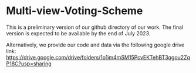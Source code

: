 # Multi-view-Voting-Scheme

This is a preliminary version of our github directory of our work. The final version is expected to be available by the end of July 2023.

Alternatively, we provide our code and data via the following google drive link: https://drive.google.com/drive/folders/1o1im4mSM15PcvEKTehBT3qgou2ZqP18C?usp=sharing
